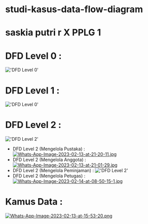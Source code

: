 # studi-kasus-data-flow-diagram
# saskia putri r X PPLG 1
# DFD Level 0 :
!['DFD Level 0'](https://a.top4top.io/p_2600vaiu61.jpeg)
# DFD Level 1 :
!['DFD Level 0'](https://camo.githubusercontent.com/d5b4d50bced8c63392fd24615c73ca34e4e7fd0ad20bd62d9ada792bcc4f9f13/68747470733a2f2f6c2e746f7034746f702e696f2f705f32363031756e36306c302e6a706567)
# DFD Level 2 :
!['DFD Level 2'](https://e.top4top.io/p_2600qu0fn1.jpeg)
* DFD Level 2 (Mengelola Pustaka) :
[![Whats-App-Image-2023-02-13-at-21-20-11.jpg](https://i.postimg.cc/L58Kvb0s/Whats-App-Image-2023-02-13-at-21-20-11.jpg)](https://postimg.cc/G8V5mqR0)
* DFD Level 2 (Mengelola Anggota) :
[![Whats-App-Image-2023-02-13-at-21-01-29.jpg](https://i.postimg.cc/bN0VdT6C/Whats-App-Image-2023-02-13-at-21-01-29.jpg)](https://postimg.cc/0bQ0Bp1D)
* DFD Level 2 (Mengelola Peminjaman) :
!['DFD Level 2'](https://i.top4top.io/p_2600gone91.png)
* DFD Level 2 (Mengelola Petugas) :
[![Whats-App-Image-2023-02-14-at-08-50-15-1.jpg](https://i.postimg.cc/xj4M5SBW/Whats-App-Image-2023-02-14-at-08-50-15-1.jpg)](https://postimg.cc/rz5Dy7VJ)
# Kamus Data :
[![Whats-App-Image-2023-02-13-at-15-53-20.png](https://i.postimg.cc/jSN5zVrQ/Whats-App-Image-2023-02-13-at-15-53-20.png)](https://postimg.cc/JsrML20G)
